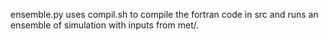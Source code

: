 ensemble.py uses compil.sh to compile the fortran code in src and runs an ensemble of simulation with inputs from met/.
